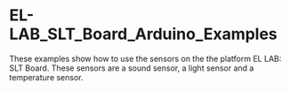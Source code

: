 # EL-LAB_SLT_Board_Arduino_Examples
These examples show how to use the sensors on the the platform EL LAB: SLT Board. These sensors are a sound sensor, a light sensor and a temperature sensor.
